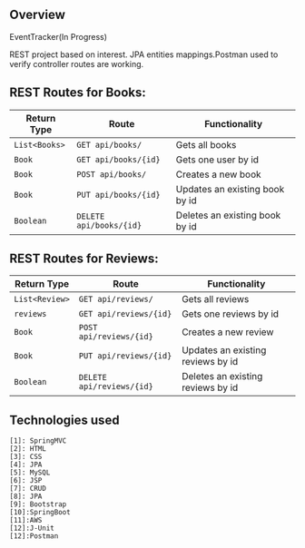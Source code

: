 ## Overview
EventTracker(In Progress)

 REST project based on interest. JPA entities mappings.Postman used to verify controller routes are working.

## REST Routes for Books:

| Return Type   | Route                   | Functionality                  |
|---------------|-------------------------|--------------------------------|
| `List<Books>` |`GET api/books/`         | Gets all books                 |
| `Book`        |`GET api/books/{id}`     | Gets one user by id            |
| `Book`        |`POST api/books/`        | Creates a new book             |
| `Book`        |`PUT api/books/{id}`     | Updates an existing book by id |
| `Boolean`     |`DELETE api/books/{id}`  | Deletes an existing book by id |

## REST Routes for Reviews:

| Return Type       | Route                                 | Functionality                      |
|-------------------|---------------------------------------|------------------------------------|
| `List<Review>`    |`GET api/reviews/`                     | Gets all reviews                   |
| `reviews`         |`GET api/reviews/{id}`                 | Gets one reviews by id             |
| `Book`            |`POST api/reviews/{id}`                | Creates a new review               |
| `Book`            |`PUT api/reviews/{id}`                 | Updates an existing reviews by id  |
| `Boolean`         |`DELETE api/reviews/{id}`              | Deletes an existing reviews by id  |

## Technologies used
    [1]: SpringMVC                
    [2]: HTML            
    [3]: CSS
    [4]: JPA                
    [5]: MySQL            
    [6]: JSP
    [7]: CRUD
    [8]: JPA                
    [9]: Bootstrap            
    [10]:SpringBoot
    [11]:AWS
    [12]:J-Unit
    [12]:Postman
